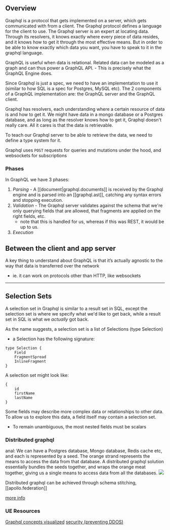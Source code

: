 
## Overview
Graphql is a protocol that gets implemented on a server, which gets communicated with from a client. The Graphql protocol defines a language for the client to use. The Graphql server is an expert at locating data. Through its resolvers, it knows exactly where every piece of data resides, and it knows how to get it through the most effective means. But in order to be able to know exactly which data you want, you have to speak to it in the graphql language.

GraphQL is useful when data is relational. Related data can be modeled as a graph and can thus power a GraphQL API. - This is precisely what the GraphQL Engine does.

Since Graphql is just a spec, we need to have an implementation to use it (similar to how SQL is a spec for Postgres, MySQL etc). The 2 components of a GraphQL implementation are: the GraphQL server and the GraphQL client.

Graphql has resolvers, each understanding where a certain resource of data is and how to get it. We might have data in a mongo database or a Postgres database, and as long as the resolver knows how to get it, Graphql doesn't really care. All it cares is that the data is retrievable.

To teach our Graphql server to be able to retrieve the data, we need to define a type system for it.

Graphql uses `POST` requests for queries and mutations under the hood, and websockets for subscriptions

<!-- TODO: broken image -->
<!-- ![2bc1e31d73c0da1e8598d766424dd751.png](:/a10e5211520a457fb318c12aec62d1ea) -->

### Phases
In GraphQL we have 3 phases:
1. *Parsing* - A [[document|graphql.documents]] is received by the Graphql engine and is parsed into an [[graphql.ast]], catching any syntax errors and stopping execution.
2. *Validation* - The Graphql server validates against the schema that we're only querying fields that are allowed, that fragments are applied on the right fields, etc.
	- note that this is handled for us, whereas if this was REST, it would be up to us.
3. *Execution* 

## Between the client and app server
A key thing to understand about GraphQL is that it’s actually agnostic to the way that data is transferred over the network
- ie. it can work on protocols other than HTTP, like websockets

* * *

## Selection Sets
A selection set in Graphql is similar to a result set in SQL, except the selection set is where we specify what we'd like to get back, while a result set in SQL is what we *actually* got back. 

As the name suggests, a selection set is a list of Selections (type Selection)
- a Selection has the following signature:
```gql
type Selection {
	Field
	FragmentSpread
	InlineFragment
}
```

A selection set might look like:
```gql
{
	id
	firstName
	lastName
}
```
Some fields may describe more complex data or relationships to other data. To allow us to explore this data, a field itself may contain a selection set.
- To remain unambiguous, the most nested fields must be scalars

### Distributed graphql
anal: We can have a Postgres database, Mongo database, Redis cache etc, and each is represented by a seed. The orange strand represents the means to access the data from that database. A distributed graphql solution essentially bundles the seeds together, and wraps the orange meat together, giving us a single means to access data from all the databases.
![](/assets/images/2021-12-02-10-49-11.png)

Distributed graphql can be achieved through schema stitching, [[apollo.federation]]

[more info](https://netflixtechblog.com/how-netflix-scales-its-api-with-graphql-federation-part-1-ae3557c187e2)

### UE Resources
[Graphql concepts visualized](https://www.apollographql.com/blog/the-concepts-of-graphql-bc68bd819be3/#.hfczgtdsj)
[security (preventing DDOS)](https://www.apollographql.com/blog/securing-your-graphql-api-from-malicious-queries-16130a324a6b/)
